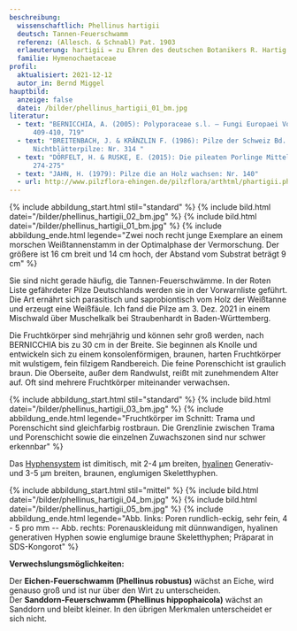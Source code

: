 ```yaml
---
beschreibung:
  wissenschaftlich: Phellinus hartigii
  deutsch: Tannen-Feuerschwamm
  referenz: (Allesch. & Schnabl) Pat. 1903
  erlaeuterung: hartigii = zu Ehren des deutschen Botanikers R. Hartig
  familie: Hymenochaetaceae
profil:
  aktualisiert: 2021-12-12
  autor_in: Bernd Miggel
hauptbild:
  anzeige: false
  datei: /bilder/phellinus_hartigii_01_bm.jpg
literatur:
  - text: "BERNICCHIA, A. (2005): Polyporaceae s.l. – Fungi Europaei Vol 10:
      409-410, 719"
  - text: "BREITENBACH, J. & KRÄNZLIN F. (1986): Pilze der Schweiz Bd. 2,
      Nichtblätterpilze: Nr. 314 "
  - text: "DÖRFELT, H. & RUSKE, E. (2015): Die pileaten Porlinge Mitteleuropas:
      274-275"
  - text: "JAHN, H. (1979): Pilze die an Holz wachsen: Nr. 140"
  - url: http://www.pilzflora-ehingen.de/pilzflora/arthtml/phartigii.php
---
```

{% include abbildung_start.html stil="standard" %}
{% include bild.html datei="/bilder/phellinus_hartigii_02_bm.jpg" %}
{% include bild.html datei="/bilder/phellinus_hartigii_01_bm.jpg" %}
{% include abbildung_ende.html legende="Zwei noch recht junge Exemplare an einem morschen Weißtannenstamm in der Optimalphase der Vermorschung. Der größere ist 16 cm breit und 14 cm hoch, der Abstand vom Substrat beträgt 9 cm" %}

Sie sind nicht gerade häufig, die Tannen-Feuerschwämme. In der Roten Liste gefährdeter Pilze Deutschlands werden sie in der Vorwarnliste geführt. Die Art ernährt sich parasitisch und saprobiontisch vom Holz der Weißtanne und erzeugt eine Weißfäule. Ich fand die Pilze am 3. Dez. 2021 in einem Mischwald über Muschelkalk bei Straubenhardt in Baden-Württemberg.

Die Fruchtkörper sind mehrjährig und können sehr groß werden, nach BERNICCHIA bis zu 30 cm in der Breite. Sie beginnen als Knolle und entwickeln sich zu einem konsolenförmigen, braunen, harten Fruchtkörper mit wulstigem, fein filzigem Randbereich. Die feine Porenschicht ist graulich braun. Die Oberseite, außer dem Randwulst, reißt mit zunehmendem Alter auf. Oft sind mehrere Fruchtkörper miteinander verwachsen.

{% include abbildung_start.html stil="standard" %}
{% include bild.html datei="/bilder/phellinus_hartigii_03_bm.jpg" %}
{% include abbildung_ende.html legende="Fruchtkörper im Schnitt: Trama und Porenschicht sind gleichfarbig rostbraun. Die Grenzlinie zwischen Trama und Porenschicht sowie die einzelnen Zuwachszonen sind nur schwer erkennbar" %}

Das [Hyphensystem](Hyphen "Glossar") ist dimitisch, mit 2-4 µm breiten, [hyalinen](hyalin "Glossar") Generativ- und 3-5 µm breiten, braunen, englumigen Skeletthyphen.

{% include abbildung_start.html stil="mittel" %}
{% include bild.html datei="/bilder/phellinus_hartigii_04_bm.jpg" %}
{% include bild.html datei="/bilder/phellinus_hartigii_05_bm.jpg" %}
{% include abbildung_ende.html legende="Abb. links: Poren rundlich-eckig, sehr fein, 4 - 5 pro mm -- Abb. rechts: Porenauskleidung mit dünnwandigen, hyalinen generativen Hyphen sowie englumige braune Skeletthyphen; Präparat in SDS-Kongorot" %}

**Verwechslungsmöglichkeiten:**

Der **Eichen-Feuerschwamm (Phellinus robustus)** wächst an Eiche, wird genauso groß und ist nur über den Wirt zu unterscheiden.  
Der **Sanddorn-Feuerschwamm (Phellinus hippophaicola)** wächst an Sanddorn und bleibt kleiner. In den übrigen Merkmalen unterscheidet er sich nicht.